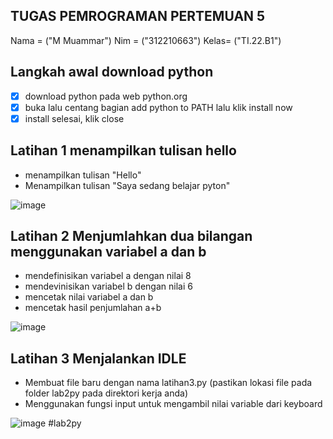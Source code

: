 ## TUGAS PEMROGRAMAN PERTEMUAN 5

Nama = ("M Muammar")
Nim  = ("312210663")
Kelas= ("TI.22.B1")


## Langkah awal download **python**

- [x] download python pada web python.org
- [x] buka lalu centang bagian add python to PATH lalu klik install now
- [x] install selesai, klik close

## Latihan 1 menampilkan tulisan hello


-  menampilkan tulisan "Hello"
- Menampilkan tulisan "Saya sedang belajar pyton"

![image](image/output-latihan1.png)

 ## Latihan 2 Menjumlahkan dua bilangan menggunakan variabel a dan b


 - mendefinisikan variabel a dengan nilai 8
 - mendevinisikan variabel b dengan nilai 6
 - mencetak nilai variabel a dan b
 - mencetak hasil penjumlahan a+b

![image](image/output-latihan2.PNG)

## Latihan 3 Menjalankan IDLE


- Membuat file baru dengan nama latihan3.py (pastikan lokasi file pada folder lab2py pada direktori kerja anda)
- Menggunakan fungsi input untuk mengambil nilai variable dari keyboard

![image](image/output-latihan3.PNG)
#lab2py
